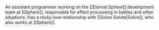 An assistant programmer working on the <span class="miscellaneous">[[Eternal Sphere]]</span> development team at <span class="miscellaneous">[[Sphere]]</span>, responsible for effect processing in battles and other situations.
Has a rocky love relationship with <span class="people">[[Solon Solute|Solon]]</span>, who also works at <span class="miscellaneous">[[Sphere]]</span>.